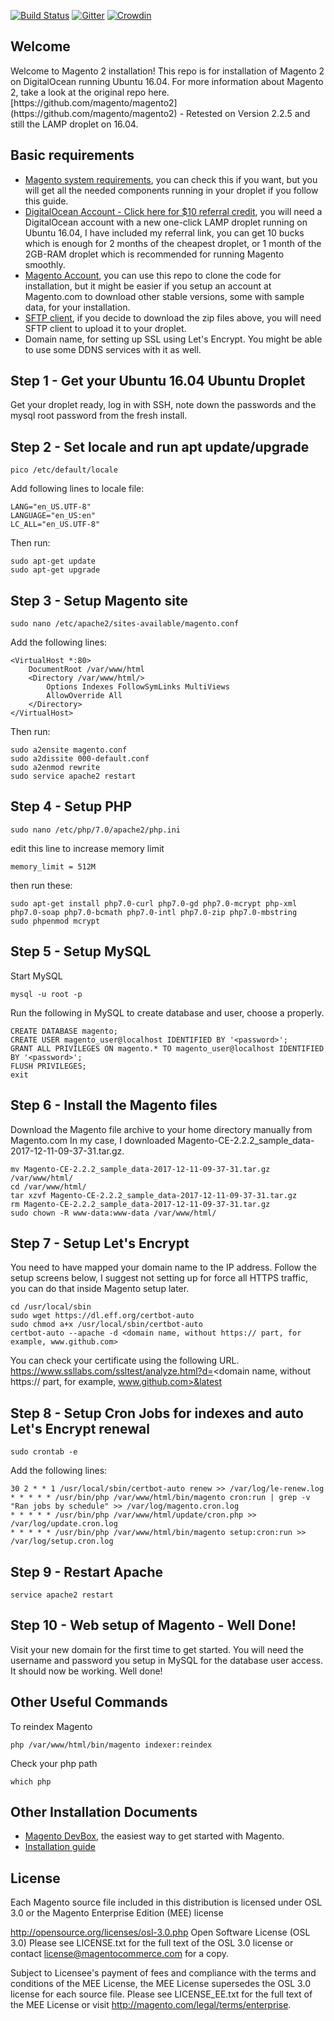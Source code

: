 [![Build Status](https://travis-ci.org/magento/magento2.svg?branch=develop)](https://travis-ci.org/magento/magento2)
[![Gitter](https://badges.gitter.im/Join%20Chat.svg)](https://gitter.im/magento/magento2?utm_source=badge&utm_medium=badge&utm_campaign=pr-badge)
[![Crowdin](https://d322cqt584bo4o.cloudfront.net/magento-2/localized.png)](https://crowdin.com/project/magento-2)
<h2>Welcome</h2>
Welcome to Magento 2 installation! This repo is for installation of Magento 2 on DigitalOcean running Ubuntu 16.04. For more information about Magento 2, take a look at the original repo here. [https://github.com/magento/magento2](https://github.com/magento/magento2) - Retested on Version 2.2.5 and still the LAMP droplet on 16.04.


## Basic requirements
* [Magento system requirements](http://devdocs.magento.com/guides/v2.2/install-gde/system-requirements2.html), you can check this if you want, but you will get all the needed components running in your droplet if you follow this guide.
* [DigitalOcean Account - Click here for $10 referral credit](https://m.do.co/t/b298d6966c0c), you will need a DigitalOcean account with a new one-click LAMP droplet running on Ubuntu 16.04, I have included my referral link, you can get 10 bucks which is enough for 2 months of the cheapest droplet, or 1 month of the 2GB-RAM droplet which is recommended for running Magento smoothly.
* [Magento Account](https://magento.com/tech-resources/download), you can use this repo to clone the code for installation, but it might be easier if you setup an account at Magento.com to download other stable versions, some with sample data, for your installation. 
* [SFTP client](https://filezilla-project.org/), if you decide to download the zip files above, you will need SFTP client to upload it to your droplet.
* Domain name, for setting up SSL using Let's Encrypt. You might be able to use some DDNS services with it as well.

## Step 1 - Get your Ubuntu 16.04 Ubuntu Droplet
Get your droplet ready, log in with SSH, note down the passwords and the mysql root password from the fresh install.

## Step 2 - Set locale and run apt update/upgrade

```
pico /etc/default/locale
```

Add following lines to locale file:
```
LANG="en_US.UTF-8"
LANGUAGE="en_US:en"
LC_ALL="en_US.UTF-8"
```
Then run:
```
sudo apt-get update
sudo apt-get upgrade
```
## Step 3 - Setup Magento site

```
sudo nano /etc/apache2/sites-available/magento.conf
```
Add the following lines:
```
<VirtualHost *:80>
    DocumentRoot /var/www/html
    <Directory /var/www/html/>
        Options Indexes FollowSymLinks MultiViews
        AllowOverride All
    </Directory>
</VirtualHost>
```
Then run:
```
sudo a2ensite magento.conf
sudo a2dissite 000-default.conf
sudo a2enmod rewrite
sudo service apache2 restart
```

## Step 4 - Setup PHP

```
sudo nano /etc/php/7.0/apache2/php.ini
```

edit this line to increase memory limit
```
memory_limit = 512M
```
then run these:
```
sudo apt-get install php7.0-curl php7.0-gd php7.0-mcrypt php-xml php7.0-soap php7.0-bcmath php7.0-intl php7.0-zip php7.0-mbstring
sudo phpenmod mcrypt
```

## Step 5 - Setup MySQL

Start MySQL
```
mysql -u root -p
```
Run the following in MySQL to create database and user, choose a <password> properly.

```
CREATE DATABASE magento;
CREATE USER magento_user@localhost IDENTIFIED BY '<password>';
GRANT ALL PRIVILEGES ON magento.* TO magento_user@localhost IDENTIFIED BY '<password>';
FLUSH PRIVILEGES;
exit
```

## Step 6 - Install the Magento files
Download the Magento file archive to your home directory manually from Magento.com
In my case, I downloaded Magento-CE-2.2.2_sample_data-2017-12-11-09-37-31.tar.gz.

```
mv Magento-CE-2.2.2_sample_data-2017-12-11-09-37-31.tar.gz /var/www/html/
cd /var/www/html/
tar xzvf Magento-CE-2.2.2_sample_data-2017-12-11-09-37-31.tar.gz
rm Magento-CE-2.2.2_sample_data-2017-12-11-09-37-31.tar.gz
sudo chown -R www-data:www-data /var/www/html/
```

## Step 7 - Setup Let's Encrypt
You need to have mapped your domain name to the IP address.
Follow the setup screens below, I suggest not setting up for force all HTTPS traffic, you can do that inside Magento setup later.

```
cd /usr/local/sbin
sudo wget https://dl.eff.org/certbot-auto
sudo chmod a+x /usr/local/sbin/certbot-auto
certbot-auto --apache -d <domain name, without https:// part, for example, www.github.com>
```
You can check your certificate using the following URL.
https://www.ssllabs.com/ssltest/analyze.html?d=<domain name, without https:// part, for example, www.github.com>&latest

## Step 8 - Setup Cron Jobs for indexes and auto Let's Encrypt renewal

```
sudo crontab -e
```
Add the following lines:

```
30 2 * * 1 /usr/local/sbin/certbot-auto renew >> /var/log/le-renew.log
* * * * * /usr/bin/php /var/www/html/bin/magento cron:run | grep -v "Ran jobs by schedule" >> /var/log/magento.cron.log
* * * * * /usr/bin/php /var/www/html/update/cron.php >> /var/log/update.cron.log
* * * * * /usr/bin/php /var/www/html/bin/magento setup:cron:run >> /var/log/setup.cron.log
```

## Step 9 - Restart Apache

```
service apache2 restart
```

## Step 10 - Web setup of Magento - Well Done!
Visit your new domain for the first time to get started.
You will need the username and password you setup in MySQL for the database user access.
It should now be working. Well done!

## Other Useful Commands

To reindex Magento
```
php /var/www/html/bin/magento indexer:reindex
```

Check your php path
```
which php
```

## Other Installation Documents
*	[Magento DevBox](https://magento.com/tech-resources/download), the easiest way to get started with Magento.
*	[Installation guide](http://devdocs.magento.com/guides/v2.2/install-gde/bk-install-guide.html)

<h2>License</h2>

Each Magento source file included in this distribution is licensed under OSL 3.0 or the Magento Enterprise Edition (MEE) license

http://opensource.org/licenses/osl-3.0.php  Open Software License (OSL 3.0)
Please see LICENSE.txt for the full text of the OSL 3.0 license or contact license@magentocommerce.com for a copy.

Subject to Licensee's payment of fees and compliance with the terms and conditions of the MEE License, the MEE License supersedes the OSL 3.0 license for each source file.
Please see LICENSE_EE.txt for the full text of the MEE License or visit http://magento.com/legal/terms/enterprise.

